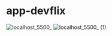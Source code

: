 # app-devflix


![localhost_5500_](https://user-images.githubusercontent.com/78443398/151606985-a9db71d9-778b-4267-89e7-c9817ed15641.png)
![localhost_5500_ (1)](https://user-images.githubusercontent.com/78443398/151606990-d158f89e-b88c-43a2-8681-a25723f14bbb.png)

